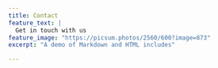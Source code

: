 ```yaml
---
title: Contact
feature_text: |
  Get in touch with us
feature_image: "https://picsum.photos/2560/600?image=873"
excerpt: "A demo of Markdown and HTML includes"

---
```

